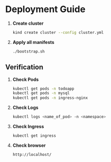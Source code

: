 # Deployment Guide
1. **Create cluster**
    ```sh
    kind create cluster --config cluster.yml
    ```

2. **Apply all manifests**
    ```sh
    ./bootstrap.sh
    ```

## Verification

1. **Check Pods**
    ```sh
    kubectl get pods -n todoapp
    kubectl get pods -n mysql
    kubectl get pods -n ingress-nginx
    ```

2. **Check Logs**
    ```sh
    kubectl logs <name_of_pod> -n <namespace>
    ```

3. **Check Ingress**
    ```sh
    kubectl get ingress
    ```

4. **Check browser**
    ```sh
    http://localhost/
    ```
